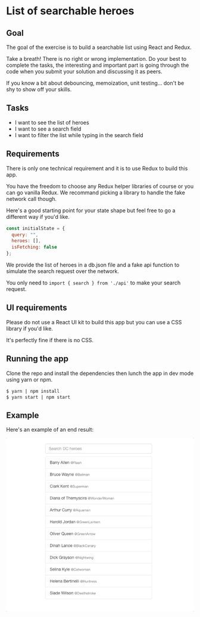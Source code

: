 # List of searchable heroes

## Goal

The goal of the exercise is to build a searchable list using React and Redux.

Take a breath! There is no right or wrong implementation. Do your best to complete the tasks, the interesting and important part is going through the code when you submit your solution and discussing it as peers.

If you know a bit about debouncing, memoization, unit testing... don't be shy to show off your skills.

## Tasks

- I want to see the list of heroes
- I want to see a search field
- I want to filter the list while typing in the search field

## Requirements

There is only one technical requirement and it is to use Redux to build this app.

You have the freedom to choose any Redux helper libraries of course or you can go vanilla Redux. We recommand picking a library to handle the fake network call though.

Here's a good starting point for your state shape but feel free to go a different way if you'd like.

```js
const initialState = {
  query: "",
  heroes: [],
  isFetching: false
};
```

We provide the list of heroes in a db.json file and a fake api function to simulate the search request over the network.

You only need to `import { search } from './api'` to make your search request.

## UI requirements

Please do not use a React UI kit to build this app but you can use a CSS library if you'd like.

It's perfectly fine if there is no CSS.

## Running the app

Clone the repo and install the dependencies then lunch the app in dev mode using yarn or npm.

```
$ yarn | npm install
$ yarn start | npm start
```

## Example

Here's an example of an end result:

![alt text](demo.gif "demo")
